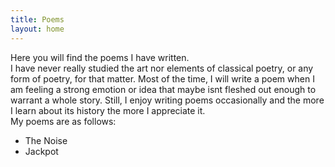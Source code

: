 ```yaml
---
title: Poems
layout: home
---
```


Here you will find the poems I have written.  
I have never really studied the art nor elements of classical poetry, or any form of poetry, for that matter. Most of the time, I will write a poem when I am feeling a strong emotion or idea that maybe isnt fleshed out enough to warrant a whole story.
Still, I enjoy writing poems occasionally and the more I learn about its history the more I appreciate it.  
My poems are as follows:

- The Noise
- Jackpot